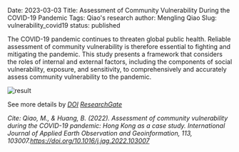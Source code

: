 Date: 2023-03-03
Title: Assessment of Community Vulnerability During the COVID-19 Pandemic
Tags: Qiao's research
author: Mengling Qiao
Slug: vulnerability_covid19
status: published


<!-- Add following div tag where you want show soopr share buttons -->
<div class='soopr-btn'></div>

<!-- Just before body tag add this line -->
<script async defer data-soopr-token='pt_f8843b680c3f1f259cbdc907a190d4f6' src='https://sdk.soopr.co/soopr.js'></script>

The COVID-19 pandemic continues to threaten global public health. Reliable assessment of community vulnerability is therefore essential to fighting and mitigating the pandemic. This study presents a framework that considers the roles of internal and external factors, including the components of social vulnerability, exposure, and sensitivity, to comprehensively and accurately assess community vulnerability to the pandemic.

![result]({attach}figs/vulnerability-hk.jpg)

See more details by *[DOI](https://doi.org/10.1016/j.jag.2022.103007)* *[ResearchGate](https://www.researchgate.net/publication/363301739_Assessment_of_community_vulnerability_during_the_COVID-19_pandemic_Hong_Kong_as_a_case_study)* 

*Cite: Qiao, M., & Huang, B. (2022). Assessment of community vulnerability during the COVID-19 pandemic: Hong Kong as a case study. International Journal of Applied Earth Observation and Geoinformation, 113, 103007.https://doi.org/10.1016/j.jag.2022.103007*